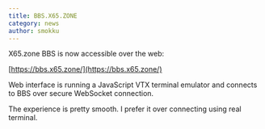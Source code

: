 ```yaml
---
title: BBS.X65.ZONE
category: news
author: smokku
---
```


X65.zone BBS is now accessible over the web:

[https://bbs.x65.zone/](https://bbs.x65.zone/)

Web interface is running a JavaScript VTX terminal emulator
and connects to BBS over secure WebSocket connection.

The experience is pretty smooth. I prefer it over connecting using real terminal.
